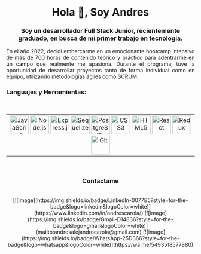 <h1 align="center">Hola 👋, Soy Andres </h1>
<h3 align="center">Soy un desarrollador Full Stack Junior, recientemente graduado, en busca de mi primer trabajo en tecnología.</h3>

<p align="justify">En el año 2022, decidí embarcarme en un emocionante bootcamp intensivo de más de 700 horas de contenido teórico y práctico para adentrarme en un campo que realmente me apasiona. Durante el programa, tuve la oportunidad de desarrollar proyectos tanto de forma individual como en equipo, utilizando metodologías ágiles como SCRUM. </p>

<h3 align="left">Languajes y Herramientas:</h3>
<br />

<table align="center"><tr><td valign="top" align="center"> 
<a href="https://www.javascript.com/" target="_blank"><img src="https://profilinator.rishav.dev/skills-assets/javascript-original.svg" alt="JavaScript" height="50" /></a>  
<a href="https://nodejs.org/" target="_blank"><img src="https://profilinator.rishav.dev/skills-assets/nodejs-original-wordmark.svg" alt="Node.js" height="50" /></a>  
<a href="https://expressjs.com/" target="_blank"><img src="https://profilinator.rishav.dev/skills-assets/express-original-wordmark.svg" alt="Express.js" height="50" /></a>  
<a href="https://sequelize.org/" target="_blank"><img src="https://sequelize.org/img/logo.svg" alt="Sequelize" height="50" /></a> 
<a href="https://www.postgresql.org/" target="_blank"><img src="https://profilinator.rishav.dev/skills-assets/postgresql-original-wordmark.svg" alt="PostgreSQL" height="50" /></a> 
<a href="https://www.w3schools.com/css/" target="_blank"><img src="https://profilinator.rishav.dev/skills-assets/css3-original-wordmark.svg" alt="CSS3" height="50" /></a>  
<a href="https://en.wikipedia.org/wiki/HTML5" target="_blank"><img src="https://profilinator.rishav.dev/skills-assets/html5-original-wordmark.svg" alt="HTML5" height="50" /></a>  
<a href="https://reactjs.org/" target="_blank"><img src="https://profilinator.rishav.dev/skills-assets/react-original-wordmark.svg" alt="React" height="50" /></a>  
<a href="https://redux.js.org/" target="_blank"><img src="https://profilinator.rishav.dev/skills-assets/redux-original.svg" alt="Redux" height="50" /></a>  
<a href="https://github.com/" target="_blank"><img src="https://profilinator.rishav.dev/skills-assets/git-scm-icon.svg" alt="Git" height="50" /></a>  
</table></tr></td>
<br />

<h3 align="center">Contactame</h3>
<br />
<div align="center">
[![image](https://img.shields.io/badge/LinkedIn-0077B5?style=for-the-badge&logo=linkedin&logoColor=white)](https://www.linkedin.com/in/andrescarola/)
[![image](https://img.shields.io/badge/Gmail-D14836?style=for-the-badge&logo=gmail&logoColor=white)](mailto:andresalejandrocarola@gmail.com)
[![image](https://img.shields.io/badge/WhatsApp-25D366?style=for-the-badge&logo=whatsapp&logoColor=white)](https://wa.me/5493518577880)
</div>




